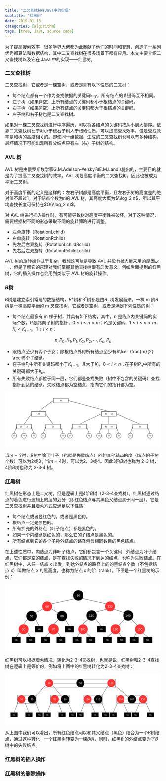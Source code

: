 ```yaml
---
title: "二叉查找树在Java中的实现"
subtitle: "红黑树"
date: 2019-01-13
categories: [algorithm]
tags: [tree, Java, source code]
---
```


为了提高搜索效率，很多学界大佬都为此奉献了他们的时间和智慧，创造了一系列优秀都算法和数据结构，其中二叉查找树在很多场景下都有应用。本文主要介绍二叉查找树以及它在 Java 中的实现——红黑树。

### 二叉查找树

二叉查找树，它或者是一棵空树，或者是具有以下性质的二叉树：

- 每个结点都有一个作为查找依据的关键码`key`，所有结点的关键码互不相同。
- 左子树（如果非空）上所有结点的关键码都小于根结点的关键码。
- 右子树（如果非空）上所有结点的关键码都大于根结点的关键码。
- 左子树和右子树也是二叉查找树。

如果对一棵二叉查找树进行中序遍历，可以将各结点的关键码按从小到大排序。依靠二叉查找树左子树小于根右子树大于根的性质，可以提高查找效率，但是查找效率是和树的高度相关的。即使同一组数据，生成的二叉查找树也可以有多种结构，最坏情况下可能出现所有父结点只有左（右）子树的结构。

### AVL 树

AVL 树是由俄罗斯数学家G.M.Adelson-Velsky和E.M.Landis提出的，主要目的就是为了提高二叉查找树的效率。AVL 树是高度平衡的二叉查找树，因此也被成为平衡二叉树。

对于高度平衡的定义是这样的：左右子树都是高度平衡，且左右子树的高度差的绝对值不超过1。对于结点个数为n的 AVL 树，其高度大概为$\\log_2 n$，所以其平均查找长度可保持在$O(\\log_2 n)$。

对 AVL 树进行插入操作时，有可能导致树对高度平衡性被破坏，对于这种情况，需要根据树不同的形态采取不同的旋转策略进行调整。

- 左单旋转（RotationLchild）
- 右单旋转（RotationRchild）
- 先左后右双旋转（RotationLchildRchild）
- 先右后左双旋转（RotationRchildLchild）

AVL 树的旋转操作过于复杂，我想这可能是导致 AVL 并没有被大量采用的原因之一，但是了解它的原理对我们掌握其他查找树很有启发意义。例如后面提到的红黑树，它的插入操作也会用到类似于 AVL 树的旋转操作。

### $B$树

$B$树是建立索引常用的数据结构，$B^+$树和$B^*$树都是由$B-$树发展而来。一棵 m 阶$B$树是一棵高度平衡的 m 叉查找树，它或者是空树，或者是满足下列性质的树：

- 每个结点最多有 m 棵子树，并具有如下结构，其中，n 是结点内关键码的实际个数，$P_i$是指向子树的指针，$0 \leq i \leq n < m$；$K_i$是关键码，$1 \leq i \leq n < m$，$K_i < K_{i+1}$，$1 \leq i < n$：

$$n,P_0,K_1,P_1,K_2,P_2,\cdots,K_n,P_n$$

- 跟结点至少有两个子女；除根结点外的所有结点至少有$\lceil \frac{m}{2} \rceil$个子结点。
- 在子树$P_i$中所有关键码都小于$K_{i+1}$，且大于$K_i$，$0 < i < n$；在子树$P_n$中所有的关键码都大于$K_n$。
- 所有失败结点都位于同一层，它们都是查找失败（树中不包含的关键码）查找指针到达的结点。失败结点都为空结点，指向它们的指针都为空。

![3阶B树][picture 1]

当$m = 3$时，$B$树中除了叶子（也就是失败结点）外的其他结点的度（结点的子树个数）可以为2或3；当$m = 4$时，可以为2、3或4。因此3阶$B$树也称为 2-3 树，4阶$B$树也称为 2-3-4 树。

### 红黑树

红黑树在形态上是二叉树，但是逻辑上是4阶$B$树（2-3-4查找树）。红黑树通过结点的着色进行逻辑上的层的划分（即红色结点与其黑色父结点属于同一层），它是二叉查找树并且着色方式应满足以下性质：

- 每个结点或者是红色的，或者是黑色的。
- 根结点一定是黑色的。
- 所有扩充的外结点（叶子结点）都是黑色的。
- 如果一个内结点是红色的，那么它的子结点是黑色的。
- 所有结点到它的各个子孙外结点的路径包含相同数目的黑色结点。

在上述性质中，内结点为非叶子结点，它们都包含一个关键码；外结点为叶子结点，它们都是空的结点，是在查找失败的情况下到达的结点，也称为失败结点。在红黑树中，从任一结点 x 出发，到达外结点的路径上的的黑结点个数（不包括结点 x）叫做结点 x 的黑高度，也称为结点 x 的阶（rank）。下图是一个红黑树的示例：

![红黑树][picture 2]

红黑树可以根据着色情况，转化为2-3-4查找树，也就是说，红黑树和2-3-4查找树在逻辑上是等价的，例如将上图中的红黑树转化为2-3-4查找树：

![红黑树转化为4阶B树][picture 3]

从上图中我们可以看出，所有红色结点可以和其父结点（黑色）结合为一个$B$树结点，通过这种转化，一个红黑树转变为一棵$B$树，同时，红黑树的外结点变为了$B$树中的失败结点。

### 红黑树的插入操作

### 红黑树的删除操作

[picture 1]: /images/algorithm/2019-01-13-红黑树/3阶B树.jpg "3 阶 B 树"
[picture 2]: /images/algorithm/2019-01-13-红黑树/红黑树.jpg "红黑树"
[picture 3]: /images/algorithm/2019-01-13-红黑树/红黑树转化为4阶B树.jpg "红黑树转化为 4 阶 B 树"
